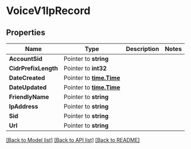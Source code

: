 # VoiceV1IpRecord

## Properties

Name | Type | Description | Notes
------------ | ------------- | ------------- | -------------
**AccountSid** | Pointer to **string** |  |
**CidrPrefixLength** | Pointer to **int32** |  |
**DateCreated** | Pointer to [**time.Time**](time.Time.md) |  |
**DateUpdated** | Pointer to [**time.Time**](time.Time.md) |  |
**FriendlyName** | Pointer to **string** |  |
**IpAddress** | Pointer to **string** |  |
**Sid** | Pointer to **string** |  |
**Url** | Pointer to **string** |  |

[[Back to Model list]](../README.md#documentation-for-models) [[Back to API list]](../README.md#documentation-for-api-endpoints) [[Back to README]](../README.md)


